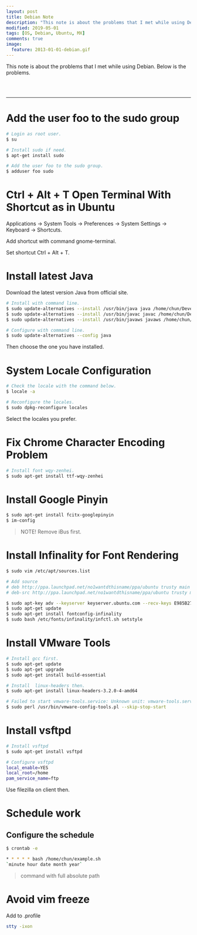 ```yaml
---
layout: post
title: Debian Note
description: "This note is about the problems that I met while using Debian. Below is the problems."
modified: 2019-05-01
tags: [OS, Debian, Ubuntu, MX]
comments: true
image:
  feature: 2013-01-01-debian.gif
---
```


This note is about the problems that I met while using Debian. Below is the problems.

<div class="social-share" data-initialized="true">
    <a href="#" class="social-share-icon icon-weibo"></a>
    <a href="#" class="social-share-icon icon-qq"></a>
    <a href="#" class="social-share-icon icon-wechat"></a>
</div>
<link rel="stylesheet" href="https://resource.chun.no/sharejs/css/share.min.css">
<script src="https://resource.chun.no/sharejs/js/social-share.min.js"></script>

### &nbsp;

---

# Add the user foo to the sudo group

``` bash
# Login as root user.
$ su
```

``` bash
# Install sudo if need.
$ apt-get install sudo
```

``` bash
# Add the user foo to the sudo group.
$ adduser foo sudo
```

# Ctrl + Alt + T Open Terminal With Shortcut as in Ubuntu

Applications -> System Tools -> Preferences -> System Settings -> Keyboard -> Shortcuts.

Add shortcut with command gnome-terminal.

Set shortcut Ctrl + Alt + T.


# Install latest Java

Download the latest version Java from official site.

``` bash
# Install with command line.
$ sudo update-alternatives --install /usr/bin/java java /home/chun/Development/java/jdk/bin/java 1
$ sudo update-alternatives --install /usr/bin/javac javac /home/chun/Development/java/jdk/bin/javac 1
$ sudo update-alternatives --install /usr/bin/javaws javaws /home/chun/Development/java/jdk/bin/javaws 1
```

``` bash
# Configure with command line.
$ sudo update-alternatives --config java
```

Then choose the one you have installed.

# System Locale Configuration

``` bash
# Check the locale with the command below.
$ locale -a
```

``` bash
# Reconfigure the locales.
$ sudo dpkg-reconfigure locales
```

Select the locales you prefer.

# Fix Chrome Character Encoding Problem

``` bash
# Install font wqy-zenhei.
$ sudo apt-get install ttf-wqy-zenhei
```

# Install Google Pinyin

``` bash
$ sudo apt-get install fcitx-googlepinyin
$ im-config
```

> NOTE! Remove iBus first.

# Install Infinality for Font Rendering

``` bash
$ sudo vim /etc/apt/sources.list

# Add source
# deb http://ppa.launchpad.net/no1wantdthisname/ppa/ubuntu trusty main
# deb-src http://ppa.launchpad.net/no1wantdthisname/ppa/ubuntu trusty main
```

``` bash
$ sudo apt-key adv --keyserver keyserver.ubuntu.com --recv-keys E985B27B
$ sudo apt-get update
$ sudo apt-get install fontconfig-infinality
$ sudo bash /etc/fonts/infinality/infctl.sh setstyle
```

# Install VMware Tools

``` bash
# Install gcc first.
$ sudo apt-get update
$ sudo apt-get upgrade
$ sudo apt-get install build-essential
```

``` bash
# Install  linux-headers then.
$ sudo apt-get install linux-headers-3.2.0-4-amd64
```

``` bash
# Failed to start vmware-tools.service: Unknown unit: vmware-tools.service
$ sudo perl /usr/bin/vmware-config-tools.pl --skip-stop-start
```

# Install vsftpd

``` bash
# Install vsftpd
$ sudo apt-get install vsftpd
```

``` bash
# Configure vsftpd
local_enable=YES
local_root=/home
pam_service_name=ftp
```
Use filezilla on client then.

# Schedule work

## Configure the schedule
``` bash
$ crontab -e
```


``` bash
* * * * * bash /home/chun/example.sh
`minute hour date month year`
```

> command with full absolute path

# Avoid vim freeze

Add to .profile

```bash
stty -ixon
```
